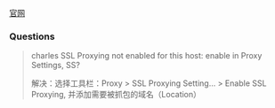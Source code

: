 [官网](https://www.charlesproxy.com/documentation/getting-started/)

### Questions

> charles SSL Proxying not enabled for this host: enable in Proxy Settings, SS?
>
> 解决：选择工具栏：Proxy > SSL Proxying Setting... > Enable SSL Proxying, 并添加需要被抓包的域名（Location）
>
> 